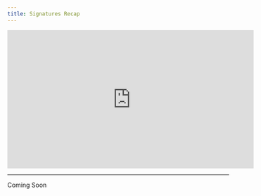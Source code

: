 ```yaml
---
title: Signatures Recap
---
```


<iframe width="560" height="315" src="https://www.youtube.com/embed/HCN7w7IZNI0?si=3lZdo8IOcHLvR8mz" title="YouTube video player" frameborder="0" allow="accelerometer; autoplay; clipboard-write; encrypted-media; gyroscope; picture-in-picture; web-share" allowfullscreen></iframe>

---

Coming Soon
